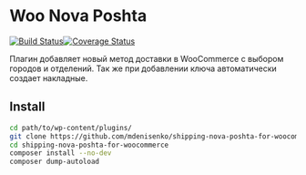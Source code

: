 # Woo Nova Poshta
[![Build Status](https://travis-ci.org/mdenisenko/shipping-nova-poshta-for-woocommerce.svg?branch=master)](https://travis-ci.org/mdenisenko/shipping-nova-poshta-for-woocommerce)[![Coverage Status](https://coveralls.io/repos/github/mdenisenko/shipping-nova-poshta-for-woocommerce/badge.svg?branch=master)](https://coveralls.io/github/mdenisenko/shipping-nova-poshta-for-woocommerce?branch=master)

Плагин добавляет новый метод доставки в WooCommerce с выбором городов и отделений. Так же при добавлении ключа автоматически создает накладные.

## Install

```bash
cd path/to/wp-content/plugins/
git clone https://github.com/mdenisenko/shipping-nova-poshta-for-woocommerce.git
cd shipping-nova-poshta-for-woocommerce
composer install --no-dev
composer dump-autoload
```
